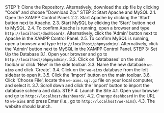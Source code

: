 STEP 1: Clone the Repository. Alternatively, download the zip file by clicking "Code" and choose "Download Zip."
STEP 2: Start Apache and MySQL
        2.1. Open the XAMPP Control Panel.
        2.2. Start Apache by clicking the 'Start' button next to Apache.
        2.3. Start MySQL by clicking the 'Start' button next to MySQL.
        2.4. To confirm Apache is running, open a browser and type `http://localhost/dashboard/`. Alternatively, click the 'Admin' button next to Apache in the XAMPP Control Panel.
        2.5. To confirm MySQL is running, open a browser and type `http://localhost/phpmyadmin/`. Alternatively, click the 'Admin' button next to MySQL in the XAMPP Control Panel.
STEP 3: Set Up the Database
        3.1. Open your browser and go to `http://localhost/phpmyadmin/`.
        3.2. Click on 'Databases' on the main toolbar or click 'New' in the side toolbar.
        3.3. Name the new database `we-aims` and click 'Create'.
        3.4. Click on the `we-aims` database from the left sidebar to open it.
        3.5. Click the 'Import' button on the main toolbar.
        3.6. Click 'Choose File', locate the `we-aims.sql.gz` file on your local computer, and select it.
        3.7. Scroll down and click the 'Import' button to import the database schema and data.
STEP 4: Launch the Site
        4.1. Open your browser and go to `http://localhost/dashboard/`.
        4.2. Change `dashboard` in the URL to `we-aims` and press Enter (i.e., go to `http://localhost/we-aims`).
        4.3. The website should launch.




